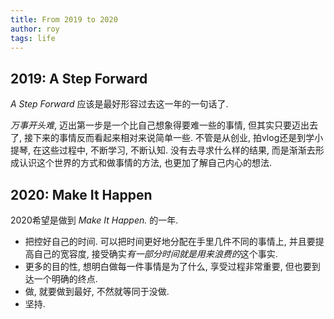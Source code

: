 ```yaml
---
title: From 2019 to 2020
author: roy
tags: life
---
```


## 2019: A Step Forward
*A Step Forward* 应该是最好形容过去这一年的一句话了.

*万事开头难*, 迈出第一步是一个比自己想象得要难一些的事情, 但其实只要迈出去了, 接下来的事情反而看起来相对来说简单一些.
不管是从创业, 拍vlog还是到学小提琴, 在这些过程中, 不断学习, 不断认知. 没有去寻求什么样的结果, 而是渐渐去形成认识这个世界的方式和做事情的方法, 也更加了解自己内心的想法.


## 2020: Make It Happen
2020希望是做到 *Make It Happen.* 的一年.
* 把控好自己的时间. 可以把时间更好地分配在手里几件不同的事情上, 并且要提高自己的宽容度, 接受确实*有一部分时间就是用来浪费的*这个事实.
* 更多的目的性, 想明白做每一件事情是为了什么, 享受过程非常重要, 但也要到达一个明确的终点.
* 做, 就要做到最好, 不然就等同于没做.
* 坚持.